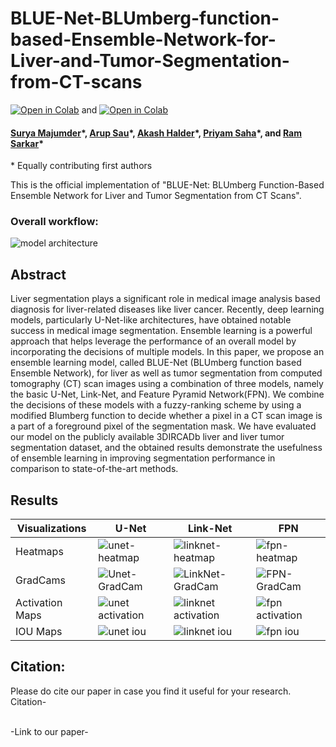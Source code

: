 # BLUE-Net-BLUmberg-function-based-Ensemble-Network-for-Liver-and-Tumor-Segmentation-from-CT-scans

[![Open in Colab](https://colab.research.google.com/assets/colab-badge.svg)](https://colab.research.google.com/github/SuryaMajumder/BLUE-Net-BLUmberg-function-based-Ensemble-Network-for-Liver-and-Tumor-Segmentation-from-CT-scans/blob/main/Ensemble-Liver.ipynb) and [![Open in Colab](https://colab.research.google.com/assets/colab-badge.svg)](https://colab.research.google.com/github/SuryaMajumder/BLUE-Net-BLUmberg-function-based-Ensemble-Network-for-Liver-and-Tumor-Segmentation-from-CT-scans/blob/main/Ensemble-Tumor.ipynb)

#### [Surya Majumder](https://www.linkedin.com/in/surya-majumder-333891246/)\*, [Arup Sau](https://www.linkedin.com/in/arup-sau-6503a4184/)\*, [Akash Halder](https://in.linkedin.com/in/akash-halder-1b315b1b7)\*, [Priyam Saha](https://in.linkedin.com/in/priyam-saha-69308a226)\*, and [Ram Sarkar](http://www.jaduniv.edu.in/profile.php?uid=686)\*
\* Equally contributing first authors


This is the official implementation of "BLUE-Net: BLUmberg Function-Based Ensemble Network for Liver and Tumor Segmentation from CT
Scans".

### Overall workflow:
![model architecture](https://github.com/user-attachments/assets/9b3ce863-035f-4175-b801-c7607096d4a0)


## Abstract
Liver segmentation plays a significant role in medical image analysis based diagnosis for liver-related diseases like liver cancer. Recently, deep learning models, particularly U-Net-like architectures, have obtained notable success in medical image segmentation. Ensemble learning is a powerful approach that helps leverage the performance of an overall model by incorporating the decisions of multiple models. In this paper, we propose an ensemble learning model, called BLUE-Net (BLUmberg function based Ensemble Network), for liver as well as tumor segmentation from computed tomography (CT) scan images using a combination of three models, namely the basic U-Net, Link-Net, and Feature Pyramid Network(FPN). We combine the decisions of these models with a fuzzy-ranking scheme by using a modified Blumberg function to decide whether a pixel in a CT scan image is a part of a foreground pixel of the segmentation mask. We have evaluated our model on the publicly available 3DIRCADb liver and liver tumor segmentation dataset, and the obtained results demonstrate the usefulness of ensemble learning in improving segmentation performance in comparison to state-of-the-art methods.


## Results

| Visualizations                     | U-Net                              | Link-Net                           | FPN                                |
|------------------------------------|------------------------------------|------------------------------------|------------------------------------|
| Heatmaps | ![unet-heatmap](https://github.com/user-attachments/assets/d6a95d10-9b91-4da4-8119-32a4cf924fcb) | ![linknet-heatmap](https://github.com/user-attachments/assets/3e0d572f-e697-4dc1-9823-c69b021781e1) | ![fpn-heatmap](https://github.com/user-attachments/assets/88aa224c-37f4-4ed4-b40f-8184a0756606) |
| GradCams | ![Unet-GradCam](https://github.com/user-attachments/assets/b6e763be-0c0f-47da-8466-882935cbdd5a) | ![LinkNet-GradCam](https://github.com/user-attachments/assets/80fcde7e-69b7-498d-ab47-d295fb0920bc) | ![FPN-GradCam](https://github.com/user-attachments/assets/4f401890-9b2a-42e9-845f-36d4afa63022) |
| Activation Maps | ![unet activation](https://github.com/user-attachments/assets/1c16feee-4fc0-4ac5-9b88-69bd128dbfdc) | ![linknet activation](https://github.com/user-attachments/assets/dba3b8e9-99d8-4473-993e-2deee8871de9) | ![fpn activation](https://github.com/user-attachments/assets/765d589e-bd89-4005-8622-a0bdd837768c) |
| IOU Maps | ![unet iou](https://github.com/user-attachments/assets/2a5b260f-bdd8-43ef-a568-3f2af56f8505) | ![linknet iou](https://github.com/user-attachments/assets/9374e9b0-26da-4a65-85b7-072d8c0b2934) | ![fpn iou](https://github.com/user-attachments/assets/6fbb7146-6969-4c41-96e0-6e03f532db61) |

## Citation:
Please do cite our paper in case you find it useful for your research.<br/>
Citation-<br/>

<br/>
-Link to our paper-<br/>
